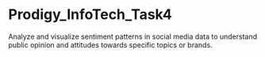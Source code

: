 # Prodigy_InfoTech_Task4
Analyze and visualize sentiment patterns in social media data to understand public opinion and attitudes towards specific topics or brands.
